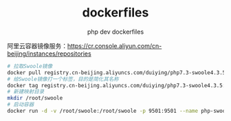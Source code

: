 <h1 align="center"> dockerfiles </h1>
<p align="center"> 
php dev dockerfiles
</p>

阿里云容器镜像服务：https://cr.console.aliyun.com/cn-beijing/instances/repositories

```bash
# 拉取Swoole镜像
docker pull registry.cn-beijing.aliyuncs.com/duiying/php7.3-swoole4.3.5:1.0
# 给Swoole镜像打一个标签，目的是简化其名称
docker tag registry.cn-beijing.aliyuncs.com/duiying/php7.3-swoole4.3.5:1.0 php-swoole:1.0
# 新建映射目录
mkdir /root/swoole
# 启动容器
docker run -d -v /root/swoole:/root/swoole -p 9501:9501 --name php-swoole php-swoole:1.0
```